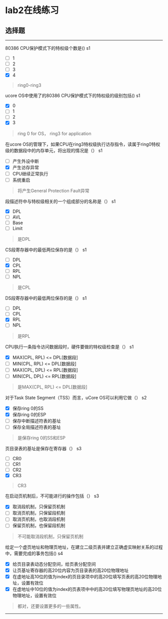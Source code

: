 # lab2在线练习


## 选择题

---

80386 CPU保护模式下的特权级个数是()  s1

- [ ] 1
- [ ] 2
- [ ] 3
- [x] 4

> ring0-ring3


ucore OS中使用了的80386 CPU保护模式下的特权级的级别包括()  s1
- [x] 0
- [ ] 1
- [ ] 2
- [x] 3

> ring 0 for OS， ring3 for application


在ucore OS的管理下，如果CPU在ring3特权级执行访存指令，读属于ring0特权级的数据段中的内存单元，将出现的情况是（） s1
- [ ] 产生外设中断
- [x] 产生访存异常
- [ ] CPU继续正常执行
- [ ] 系统重启

> 将产生General Protection Fault异常


段描述符中与特权级相关的一个组成部分的名称是（） s1
- [x] DPL
- [ ] AVL
- [ ] Base
- [ ] Limit

> 是DPL


CS段寄存器中的最低两位保存的是（） s1
- [ ] DPL
- [x] CPL
- [ ] RPL
- [ ] NPL

> 是CPL


DS段寄存器中的最低两位保存的是（） s1
- [ ] DPL
- [ ] CPL
- [x] RPL
- [ ] NPL

> 是RPL


CPU执行一条指令访问数据段时，硬件要做的特权级检查是（） s1
- [x] MAX(CPL, RPL) <= DPL[数据段]
- [ ] MIN(CPL, RPL) <= DPL[数据段]
- [ ] MAX(CPL, DPL) <= RPL[数据段]
- [ ] MIN(CPL, DPL) <= RPL[数据段]

> 是MAX(CPL, RPL) <= DPL[数据段]


对于Task State Segment（TSS）而言，uCore OS可以利用它做（） s2
- [x] 保存ring 0的SS
- [x] 保存ring 0的ESP
- [ ] 保存中断描述符表的基址
- [ ] 保存全局描述符表的基址

> 是保存ring 0的SS和ESP


页目录表的基址是保存在寄存器（） s3
- [ ] CR0
- [ ] CR1
- [ ] CR2
- [x] CR3

> CR3

在启动页机制后，不可能进行的操作包括（） s3
- [x] 取消段机制，只保留页机制
- [ ] 取消页机制，只保留段机制
- [ ] 取消页机制，也取消段机制
- [ ] 保留页机制，也保留段机制

> 不可能取消段机制，只保留页机制


给定一个虚页地址和物理页地址，在建立二级页表并建立正确虚实映射关系的过程中，需要完成的事务包括() s4
- [x] 给页目录表动态分配空间，给页表分配空间
- [x] 让页基址寄存器的高20位内容为页目录表的高20位物理地址
- [x] 在虚地址高10位的值为index的页目录项中的高20位填写页表的高20位物理地址，设置有效位
- [x] 在虚地址中10位的值为index的页表项中中的高20位填写物理页地址的高20位物理地址，设置有效位

> 都对，还要设置更多的一些属性。


---
